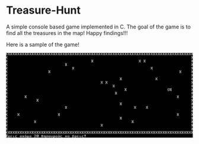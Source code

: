 # Treasure-Hunt
A simple console based game implemented in C. The goal of the game is to find all the treasures in the map! Happy findings!!!

Here is a sample of the game!

![Sample](https://github.com/Rambou/Treasure-Hunt/blob/master/Animation.gif)
